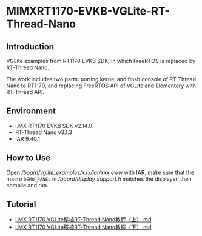 # MIMXRT1170-EVKB-VGLite-RT-Thread-Nano

## Introduction

VGLite examples from RT1170 EVKB SDK, in which FreeRTOS is replaced by RT-Thread Nano.

The work includes two parts: porting kernel and finsh console of RT-Thread Nano to RT1170, and replacing FreeRTOS API of VGLite and Elementary with RT-Thread API.

## Environment

* i.MX RT1170 EVKB SDK v2.14.0
* RT-Thread Nano v3.1.3
* IAR 9.40.1

## How to Use

Open */board/vglite_examples/xxx/iar/xxx.eww* with IAR, make sure that the macro `DEMO_PANEL` in */board/display_support.h* matches the displayer, then compile and run.

## Tutorial
* [i.MX RT1170 VGLite移植RT-Thread Nano教程（上）.md](./README/i.MX%20RT1170%20VGLite移植RT-Thread%20Nano教程（上）.md)
* [i.MX RT1170 VGLite移植RT-Thread Nano教程（下）.md](./README/i.MX%20RT1170%20VGLite移植RT-Thread%20Nano教程（下）.md)
